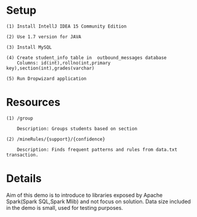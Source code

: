 
Setup
====

    (1) Install IntellJ IDEA 15 Community Edition

    (2) Use 1.7 version for JAVA

    (3) Install MySQL 

    (4) Create student_info table in  outbound_messages database 
        Columns: id(int),rollno(int,primary key),section(int),grades(varchar)

    (5) Run Dropwizard application

Resources
====

    (1) /group

        Description: Groups students based on section

    (2) /mineRules/{support}/{confidence}

        Description: Finds frequent patterns and rules from data.txt transaction. 

Details
====
Aim of this demo is to introduce to libraries exposed by Apache Spark(Spark SQL,Spark Mlib) and not focus on solution. Data size included in the demo is small, used for testing purposes.

